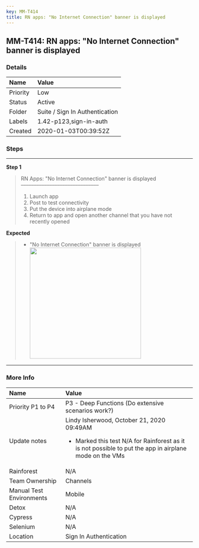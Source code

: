 ```yaml
---
key: MM-T414
title: RN apps: "No Internet Connection" banner is displayed
---
```


## MM-T414: RN apps: "No Internet Connection" banner is displayed

### Details

| Name     | Value                          |
| :------- | :----------------------------- |
| Priority | Low                            |
| Status   | Active                         |
| Folder   | Suite / Sign In Authentication |
| Labels   | 1.42-p123,sign-in-auth         |
| Created  | 2020-01-03T00:39:52Z           |

### Steps

<hr/>

**Step 1**

> <article>RN Apps: "No Internet Connection" banner is displayed<br>––––––––––––––––––––––––––––––<ol><li>Launch app</li><li>Post to test connectivity</li><li>Put the device into airplane mode</li><li>Return to app and open another channel that you have not recently opened</li></ol></article>

**Expected**

> <article><ul><li>"No Internet Connection" banner is displayed<br><img src="https://smartbear-tm4j-prod-us-west-2-attachment-rich-text.s3.us-west-2.amazonaws.com/embedded-f3277290f945470c4add5d21ef3dc7ca7b74388fc7152bfb6b99ae58c66a95a8-1597416736726-1597416736726.png" style="width: 300px;" class="fr-fic fr-fil fr-dib"></li></ul></article>

<hr/>

### More Info

| Name                     | Value                                                                                                                                                           |
| :----------------------- | :-------------------------------------------------------------------------------------------------------------------------------------------------------------- |
| Priority P1 to P4        | P3 - Deep Functions (Do extensive scenarios work?)                                                                                                              |
| Update notes             | Lindy Isherwood, October 21, 2020 09:49AM<ul><li>Marked this test N/A for Rainforest as it is not possible to put the app in airplane mode on the VMs</li></ul> |
| Rainforest               | N/A                                                                                                                                                             |
| Team Ownership           | Channels                                                                                                                                                        |
| Manual Test Environments | Mobile                                                                                                                                                          |
| Detox                    | N/A                                                                                                                                                             |
| Cypress                  | N/A                                                                                                                                                             |
| Selenium                 | N/A                                                                                                                                                             |
| Location                 | Sign In Authentication                                                                                                                                          |
